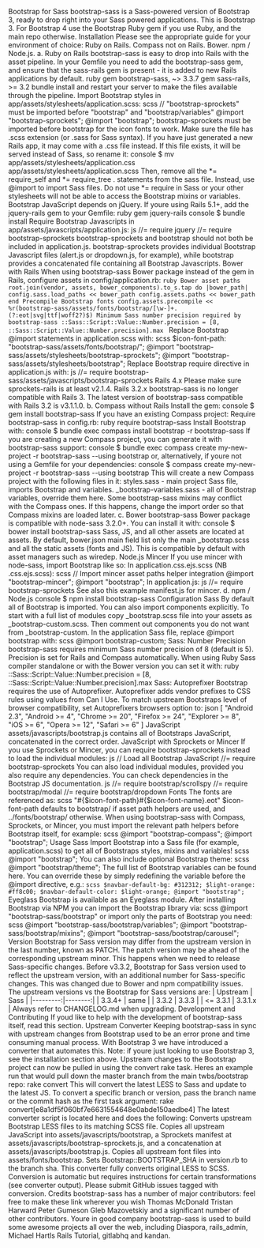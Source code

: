 Bootstrap for Sass bootstrap-sass is a Sass-powered version of Bootstrap 3, ready to drop right into your Sass powered applications. This is Bootstrap 3. For Bootstrap 4 use the Bootstrap Ruby gem if you use Ruby, and the main repo otherwise. Installation Please see the appropriate guide for your environment of choice: Ruby on Rails. Compass not on Rails. Bower. npm / Node.js. a. Ruby on Rails bootstrap-sass is easy to drop into Rails with the asset pipeline. In your Gemfile you need to add the bootstrap-sass gem, and ensure that the sass-rails gem is present - it is added to new Rails applications by default. ruby gem bootstrap-sass, ~> 3.3.7 gem sass-rails, >= 3.2 bundle install and restart your server to make the files available through the pipeline. Import Bootstrap styles in app/assets/stylesheets/application.scss: scss // "bootstrap-sprockets" must be imported before "bootstrap" and "bootstrap/variables" @import "bootstrap-sprockets"; @import "bootstrap"; bootstrap-sprockets must be imported before bootstrap for the icon fonts to work. Make sure the file has .scss extension (or .sass for Sass syntax). If you have just generated a new Rails app, it may come with a .css file instead. If this file exists, it will be served instead of Sass, so rename it: console $ mv app/assets/stylesheets/application.css app/assets/stylesheets/application.scss Then, remove all the *= require_self and *= require_tree . statements from the sass file. Instead, use @import to import Sass files. Do not use *= require in Sass or your other stylesheets will not be able to access the Bootstrap mixins or variables. Bootstrap JavaScript depends on jQuery. If youre using Rails 5.1+, add the jquery-rails gem to your Gemfile: ruby gem jquery-rails console $ bundle install Require Bootstrap Javascripts in app/assets/javascripts/application.js: js //= require jquery //= require bootstrap-sprockets bootstrap-sprockets and bootstrap should not both be included in application.js. bootstrap-sprockets provides individual Bootstrap Javascript files (alert.js or dropdown.js, for example), while bootstrap provides a concatenated file containing all Bootstrap Javascripts. Bower with Rails When using bootstrap-sass Bower package instead of the gem in Rails, configure assets in config/application.rb: ```ruby Bower asset paths root.join(vendor, assets, bower_components).to_s.tap do |bower_path| config.sass.load_paths << bower_path config.assets.paths << bower_path end Precompile Bootstrap fonts config.assets.precompile << %r(bootstrap-sass/assets/fonts/bootstrap/[\w-]+.(?:eot|svg|ttf|woff2?)$) Minimum Sass number precision required by bootstrap-sass ::Sass::Script::Value::Number.precision = [8, ::Sass::Script::Value::Number.precision].max ``` Replace Bootstrap @import statements in application.scss with: scss $icon-font-path: "bootstrap-sass/assets/fonts/bootstrap/"; @import "bootstrap-sass/assets/stylesheets/bootstrap-sprockets"; @import "bootstrap-sass/assets/stylesheets/bootstrap"; Replace Bootstrap require directive in application.js with: js //= require bootstrap-sass/assets/javascripts/bootstrap-sprockets Rails 4.x Please make sure sprockets-rails is at least v2.1.4. Rails 3.2.x bootstrap-sass is no longer compatible with Rails 3. The latest version of bootstrap-sass compatible with Rails 3.2 is v3.1.1.0. b. Compass without Rails Install the gem: console $ gem install bootstrap-sass If you have an existing Compass project: Require bootstrap-sass in config.rb: ruby require bootstrap-sass Install Bootstrap with: console $ bundle exec compass install bootstrap -r bootstrap-sass If you are creating a new Compass project, you can generate it with bootstrap-sass support: console $ bundle exec compass create my-new-project -r bootstrap-sass --using bootstrap or, alternatively, if youre not using a Gemfile for your dependencies: console $ compass create my-new-project -r bootstrap-sass --using bootstrap This will create a new Compass project with the following files in it: styles.sass - main project Sass file, imports Bootstrap and variables. _bootstrap-variables.sass - all of Bootstrap variables, override them here. Some bootstrap-sass mixins may conflict with the Compass ones. If this happens, change the import order so that Compass mixins are loaded later. c. Bower bootstrap-sass Bower package is compatible with node-sass 3.2.0+. You can install it with: console $ bower install bootstrap-sass Sass, JS, and all other assets are located at assets. By default, bower.json main field list only the main _bootstrap.scss and all the static assets (fonts and JS). This is compatible by default with asset managers such as wiredep. Node.js Mincer If you use mincer with node-sass, import Bootstrap like so: In application.css.ejs.scss (NB .css.ejs.scss): scss // Import mincer asset paths helper integration @import "bootstrap-mincer"; @import "bootstrap"; In application.js: js //= require bootstrap-sprockets See also this example manifest.js for mincer. d. npm / Node.js console $ npm install bootstrap-sass Configuration Sass By default all of Bootstrap is imported. You can also import components explicitly. To start with a full list of modules copy _bootstrap.scss file into your assets as _bootstrap-custom.scss. Then comment out components you do not want from _bootstrap-custom. In the application Sass file, replace @import bootstrap with: scss @import bootstrap-custom; Sass: Number Precision bootstrap-sass requires minimum Sass number precision of 8 (default is 5). Precision is set for Rails and Compass automatically. When using Ruby Sass compiler standalone or with the Bower version you can set it with: ruby ::Sass::Script::Value::Number.precision = [8, ::Sass::Script::Value::Number.precision].max Sass: Autoprefixer Bootstrap requires the use of Autoprefixer. Autoprefixer adds vendor prefixes to CSS rules using values from Can I Use. To match upstream Bootstraps level of browser compatibility, set Autoprefixers browsers option to: json [ "Android 2.3", "Android >= 4", "Chrome >= 20", "Firefox >= 24", "Explorer >= 8", "iOS >= 6", "Opera >= 12", "Safari >= 6" ] JavaScript assets/javascripts/bootstrap.js contains all of Bootstraps JavaScript, concatenated in the correct order. JavaScript with Sprockets or Mincer If you use Sprockets or Mincer, you can require bootstrap-sprockets instead to load the individual modules: js // Load all Bootstrap JavaScript //= require bootstrap-sprockets You can also load individual modules, provided you also require any dependencies. You can check dependencies in the Bootstrap JS documentation. js //= require bootstrap/scrollspy //= require bootstrap/modal //= require bootstrap/dropdown Fonts The fonts are referenced as: scss "#{$icon-font-path}#{$icon-font-name}.eot" $icon-font-path defaults to bootstrap/ if asset path helpers are used, and ../fonts/bootstrap/ otherwise. When using bootstrap-sass with Compass, Sprockets, or Mincer, you must import the relevant path helpers before Bootstrap itself, for example: scss @import "bootstrap-compass"; @import "bootstrap"; Usage Sass Import Bootstrap into a Sass file (for example, application.scss) to get all of Bootstraps styles, mixins and variables! scss @import "bootstrap"; You can also include optional Bootstrap theme: scss @import "bootstrap/theme"; The full list of Bootstrap variables can be found here. You can override these by simply redefining the variable before the @import directive, e.g.: ```scss $navbar-default-bg: #312312; $light-orange: #ff8c00; $navbar-default-color: $light-orange; @import "bootstrap"; ``` Eyeglass Bootstrap is available as an Eyeglass module. After installing Bootstrap via NPM you can import the Bootstrap library via: scss @import "bootstrap-sass/bootstrap" or import only the parts of Bootstrap you need: scss @import "bootstrap-sass/bootstrap/variables"; @import "bootstrap-sass/bootstrap/mixins"; @import "bootstrap-sass/bootstrap/carousel"; Version Bootstrap for Sass version may differ from the upstream version in the last number, known as PATCH. The patch version may be ahead of the corresponding upstream minor. This happens when we need to release Sass-specific changes. Before v3.3.2, Bootstrap for Sass version used to reflect the upstream version, with an additional number for Sass-specific changes. This was changed due to Bower and npm compatibility issues. The upstream versions vs the Bootstrap for Sass versions are: | Upstream | Sass | |---------:|--------:| | 3.3.4+ | same | | 3.3.2 | 3.3.3 | | <= 3.3.1 | 3.3.1.x | Always refer to CHANGELOG.md when upgrading. Development and Contributing If youd like to help with the development of bootstrap-sass itself, read this section. Upstream Converter Keeping bootstrap-sass in sync with upstream changes from Bootstrap used to be an error prone and time consuming manual process. With Bootstrap 3 we have introduced a converter that automates this. Note: if youre just looking to use Bootstrap 3, see the installation section above. Upstream changes to the Bootstrap project can now be pulled in using the convert rake task. Heres an example run that would pull down the master branch from the main twbs/bootstrap repo: rake convert This will convert the latest LESS to Sass and update to the latest JS. To convert a specific branch or version, pass the branch name or the commit hash as the first task argument: rake convert[e8a1df5f060bf7e6631554648e0abde150aedbe4] The latest converter script is located here and does the following: Converts upstream Bootstrap LESS files to its matching SCSS file. Copies all upstream JavaScript into assets/javascripts/bootstrap, a Sprockets manifest at assets/javascripts/bootstrap-sprockets.js, and a concatenation at assets/javascripts/bootstrap.js. Copies all upstream font files into assets/fonts/bootstrap. Sets Bootstrap::BOOTSTRAP_SHA in version.rb to the branch sha. This converter fully converts original LESS to SCSS. Conversion is automatic but requires instructions for certain transformations (see converter output). Please submit GitHub issues tagged with conversion. Credits bootstrap-sass has a number of major contributors: feel free to make these link wherever you wish Thomas McDonald Tristan Harward Peter Gumeson Gleb Mazovetskiy and a significant number of other contributors. Youre in good company bootstrap-sass is used to build some awesome projects all over the web, including Diaspora, rails_admin, Michael Hartls Rails Tutorial, gitlabhq and kandan.